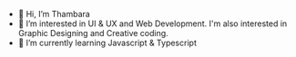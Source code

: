 - 👋 Hi, I’m Thambara
- 👀 I’m interested in UI & UX and Web Development. I'm also interested in Graphic Designing and Creative coding.
- 🌱 I’m currently learning Javascript & Typescript
